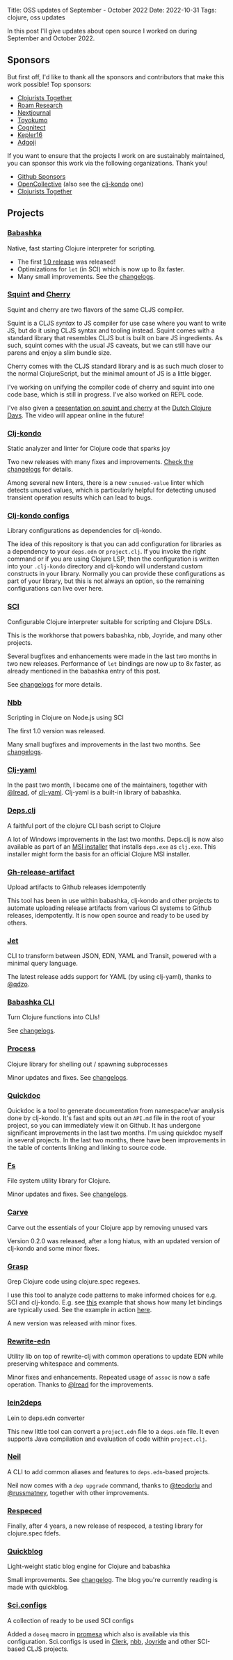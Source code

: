 Title: OSS updates of September - October 2022
Date: 2022-10-31
Tags: clojure, oss updates

In this post I'll give updates about open source I worked on during September and October 2022.

## Sponsors

But first off, I'd like to thank all the sponsors and contributors that make
this work possible! Top sponsors:

- [Clojurists Together](https://clojuriststogether.org/)
- [Roam Research](https://roamresearch.com/)
- [Nextjournal](https://nextjournal.com/)
- [Toyokumo](https://toyokumo.co.jp/)
- [Cognitect](https://www.cognitect.com/)
- [Kepler16](https://kepler16.com/)
- [Adgoji](https://www.adgoji.com/)

If you want to ensure that the projects I work on are sustainably maintained,
you can sponsor this work via the following organizations. Thank you!

- [Github Sponsors](https://github.com/sponsors/borkdude)
- [OpenCollective](https://opencollective.com/babashka) (also see the [clj-kondo](https://opencollective.com/clj-kondo) one)
- [Clojurists Together](https://www.clojuriststogether.org/)


## Projects

<!-- September: https://github.com/borkdude?tab=overview&from=2022-09-01&to=2022-09-31 -->
<!-- October: https://github.com/borkdude?tab=overview&from=2022-10-01&to=2022-10-31 -->

### [Babashka](https://github.com/babashka/babashka)

Native, fast starting Clojure interpreter for scripting.

- The first [1.0
release](https://github.com/babashka/babashka/blob/master/CHANGELOG.md#10164-2022-10-17)
 was released!
- Optimizations for `let` (in SCI) which is now up to 8x faster.
- Many small improvements. See the
 [changelogs](https://github.com/babashka/babashka/blob/master/CHANGELOG.md).

### [Squint](https://github.com/squint-cljs/squint) and [Cherry](https://github.com/squint-cljs/cherry)

Squint and cherry are two flavors of the same CLJS compiler.

Squint is a CLJS _syntax_ to JS compiler for use case where you want to write JS, but do it
using CLJS syntax and tooling instead. Squint comes with a standard library that
resembles CLJS but is built on bare JS ingredients. As such, squint comes with
the usual JS caveats, but we can still have our parens and enjoy a slim bundle
size.

Cherry comes with the CLJS standard library and is as such much closer to the
normal ClojureScript, but the minimal amount of JS is a little bigger.

I've working on unifying the compiler code of cherry and squint into one code
base, which is still in progress. I've also worked on REPL code.

I've also given a [presentation on squint and
cherry](https://twitter.com/borkdude/status/1586662315805450240) at the [Dutch
Clojure Days](https://clojuredays.org/). The video will appear online in the future!

### [Clj-kondo](https://github.com/clj-kondo/clj-kondo)

Static analyzer and linter for Clojure code that sparks joy

Two new releases with many fixes and improvements. [Check the
changelogs](https://github.com/clj-kondo/clj-kondo/blob/master/CHANGELOG.md) for
details.

Among several new linters, there is a new `:unused-value` linter which detects
unused values, which is particularly helpful for detecting unused transient
operation results which can lead to bugs.

### [Clj-kondo configs](https://github.com/clj-kondo/configs)

Library configurations as dependencies for clj-kondo.

The idea of this repository is that you can add configuration for libraries as a
dependency to your `deps.edn` or `project.clj`.  If you invoke the right command
or if you are using Clojure LSP, then the configuration is written into your
`.clj-kondo` directory and clj-kondo will understand custom constructs in your
library.  Normally you can provide these configurations as part of your library,
but this is not always an option, so the remaining configurations can live over
here.

### [SCI](https://github.com/babashka/sci)

Configurable Clojure interpreter suitable for scripting and Clojure DSLs.

This is the workhorse that powers babashka, nbb, Joyride, and many other projects.

Several bugfixes and enhancements were made in the last two months in two new releases.
Performance of `let` bindings are now up to 8x faster, as already mentioned in the babashka entry of this post.

See [changelogs](https://github.com/babashka/sci/blob/master/CHANGELOG.md) for more details.

### [Nbb](https://github.com/babashka/nbb)

Scripting in Clojure on Node.js using SCI

The first 1.0 version was released.

Many small bugfixes and improvements in the last two months. See [changelogs](https://github.com/babashka/nbb/blob/main/CHANGELOG.md).

### [Clj-yaml](https://github.com/clj-commons/clj-yaml)

In the past two month, I became one of the maintainers, together with [@lread](https://github.com/lread), of [clj-yaml](https://github.com/clj-commons/clj-yaml).
Clj-yaml is a built-in library of babashka.

### [Deps.clj](https://github.com/borkdude/deps.clj)

A faithful port of the clojure CLI bash script to Clojure

A lot of Windows improvements in the last two months. Deps.clj is now also available as part of an [MSI installer](https://github.com/casselc/clj-msi/releases) that installs `deps.exe` as `clj.exe`.
This installer might form the basis for an official Clojure MSI installer.

### [Gh-release-artifact](https://github.com/borkdude/gh-release-artifact)

Upload artifacts to Github releases idempotently

This tool has been in use within babashka, clj-kondo and other projects to
automate uploading release artifacts from various CI systems to Github releases,
idempotently. It is now open source and ready to be used by others.

### [Jet](https://github.com/borkdude/jet)

CLI to transform between JSON, EDN, YAML and Transit, powered with a minimal
query language.

The latest release adds support for YAML (by using clj-yaml), thanks to [@qdzo](https://github.com/qdzo).

### [Babashka CLI](https://github.com/babashka/cli)

Turn Clojure functions into CLIs!

See [changelogs](https://github.com/babashka/cli/blob/main/CHANGELOG.md).

### [Process](https://github.com/babashka/process)

Clojure library for shelling out / spawning subprocesses

Minor updates and fixes. See [changelogs](https://github.com/babashka/process/blob/master/CHANGELOG.md).

### [Quickdoc](https://github.com/borkdude/quickdoc)

Quickdoc is a tool to generate documentation from namespace/var analysis done by
clj-kondo. It's fast and spits out an `API.md` file in the root of your project,
so you can immediately view it on Github. It has undergone significant
improvements in the last two months. I'm using quickdoc myself in several
projects. In the last two months, there have been improvements in the table of
contents linking and linking to source code.

### [Fs](https://github.com/babashka/fs)

File system utility library for Clojure.

Minor updates and fixes. See [changelogs](https://github.com/babashka/fs/blob/master/CHANGELOG.md#changelog).

### [Carve](https://github.com/borkdude/carve)

Carve out the essentials of your Clojure app by removing unused vars

Version 0.2.0 was released, after a long hiatus, with an updated version of clj-kondo and some minor fixes.

### [Grasp](https://github.com/borkdude/grasp)

Grep Clojure code using clojure.spec regexes.

I use this tool to analyze code patterns to make informed choices for e.g. SCI and clj-kondo.
E.g. see [this](https://github.com/borkdude/grasp/blob/master/examples/let_bindings.clj) example that shows how many let bindings are typically used.
See the example in action [here](https://twitter.com/borkdude/status/1582320503049826304).

A new version was released with minor fixes.

### [Rewrite-edn](https://github.com/borkdude/rewrite-edn)

Utility lib on top of rewrite-clj with common operations to update EDN while preserving whitespace and comments.

Minor fixes and enhancements. Repeated usage of `assoc` is now a safe
operation. Thanks to [@lread](https://github.com/lread) for the improvements.

### [lein2deps](https://github.com/borkdude/lein2deps)

Lein to deps.edn converter

This new little tool can convert a `project.edn` file to a `deps.edn` file. It even
supports Java compilation and evaluation of code within `project.clj`.

### [Neil](https://github.com/babashka/neil)

A CLI to add common aliases and features to `deps.edn`-based projects.

Neil now comes with a `dep upgrade` command, thanks to [@teodorlu](https://github.com/teodorlu) and [@russmatney](https://github.com/russmatney), together with other improvements.

### [Respeced](https://github.com/borkdude/respeced)

Finally, after 4 years, a new release of respeced, a testing library for clojure.spec fdefs.

### [Quickblog](https://github.com/borkdude/quickblog)

Light-weight static blog engine for Clojure and babashka

Small improvements. See [changelog](https://github.com/borkdude/quickblog/blob/main/CHANGELOG.md#changelog). 
The blog you're currently reading is made with quickblog.

### [Sci.configs](https://github.com/babashka/sci.configs)

A collection of ready to be used SCI configs

Added a `doseq` macro in [promesa](https://github.com/funcool/promesa) which also is available via this
configuration. Sci.configs is used in [Clerk](https://github.com/nextjournal/clerk), [nbb](https://github.com/babashka/nbb), [Joyride](https://github.com/BetterThanTomorrow/joyride/) and other SCI-based
CLJS projects.
